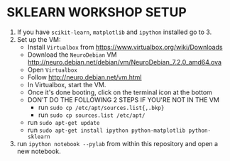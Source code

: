 # SKLEARN WORKSHOP SETUP
1. If you have ```scikit-learn```, ```matplotlib``` and ```ipython``` installed go to 3. 
2. Set up the VM:
    + Install ```Virtualbox``` from https://www.virtualbox.org/wiki/Downloads
    + Download the ```NeuroDebian``` VM http://neuro.debian.net/debian/vm/NeuroDebian_7.2.0_amd64.ova
    + Open ```Virtualbox```
    + Follow http://neuro.debian.net/vm.html
    + In Virtualbox, start the VM.
    + Once it's done booting, click on the terminal icon at the bottom
    + DON'T DO THE FOLLOWING 2 STEPS IF YOU'RE NOT IN THE VM
        + run ```sudo cp /etc/apt/sources.list{,.bkp}```
        + run ```sudo cp sources.list /etc/apt/```
    + run ```sudo apt-get update```
    + run ```sudo apt-get install ipython python-matplotlib python-sklearn```
3. run ```ipython notebook --pylab``` from within this repository and open a new notebook.



